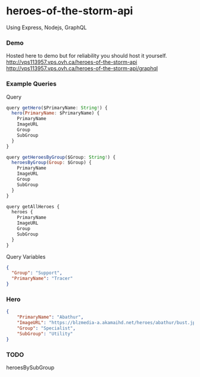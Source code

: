 # heroes-of-the-storm-api

Using Express, Nodejs, GraphQL

### Demo

Hosted here to demo but for reliability you should host it yourself.
http://vps113957.vps.ovh.ca/heroes-of-the-storm-api
http://vps113957.vps.ovh.ca/heroes-of-the-storm-api/graphql

### Example Queries

Query 

```javascript
query getHero($PrimaryName: String!) {
  hero(PrimaryName: $PrimaryName) {
    PrimaryName
    ImageURL
    Group
    SubGroup
  }
}

query getHeroesByGroup($Group: String!) {
  heroesByGroup(Group: $Group) {
    PrimaryName
    ImageURL
    Group
    SubGroup
  }
}

query getAllHeroes {
  heroes {
    PrimaryName
    ImageURL
    Group
    SubGroup
  }
}

```

Query Variables

```json
{
  "Group": "Support",
  "PrimaryName": "Tracer"
}
```


### Hero
```json
{
    "PrimaryName": "Abathur",
    "ImageURL": "https://blzmedia-a.akamaihd.net/heroes/abathur/bust.jpg",
    "Group": "Specialist",
    "SubGroup": "Utility"
}
```

### TODO
heroesBySubGroup
